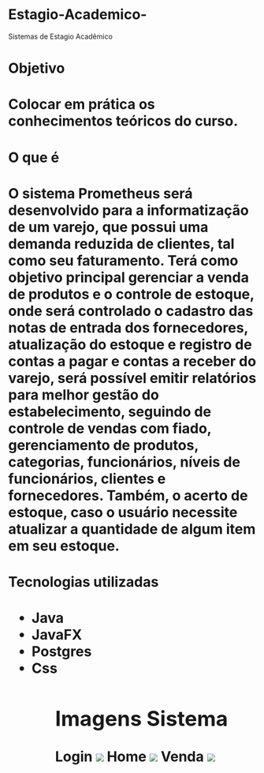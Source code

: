 # Estagio-Academico-
Sistemas de Estagio Acadêmico 

<h1>Objetivo<h1/>
  Colocar em prática os conhecimentos teóricos do curso.
<h1>O que é<h1>
 <p> O sistema Prometheus será desenvolvido para a informatização de um varejo, que possui uma demanda reduzida de clientes, tal como seu faturamento. Terá como objetivo principal gerenciar a venda de produtos e o controle de estoque, onde será controlado o cadastro das notas de entrada dos fornecedores, atualização do estoque e registro de contas a pagar e contas a receber do varejo, será possível emitir relatórios para melhor gestão do estabelecimento, seguindo de controle de vendas com fiado, gerenciamento de produtos, categorias, funcionários, níveis de funcionários, clientes e fornecedores. Também, o acerto de estoque, caso o usuário necessite atualizar a quantidade de algum item em seu estoque.
  </p>
 <h1>Tecnologias utilizadas<h1>
   <ul>
  <li>Java</li>
  <li>JavaFX</li>
  <li>Postgres
   <li>Css
  <ul>
    <h2>Imagens Sistema</h2>
    Login
    <img src="https://github.com/PauloFH99/Estagio-Academico-/blob/master/src/estagiocarvaobarao/ui/icons/Tela.PNG"/>
     Home
    <img src="https://github.com/PauloFH99/Estagio-Academico-/blob/master/src/estagiocarvaobarao/ui/icons/Home.PNG"/>
     Venda
    <img src="https://github.com/PauloFH99/Estagio-Academico-/blob/master/src/estagiocarvaobarao/ui/icons/Venda.PNG"/>
    
  

